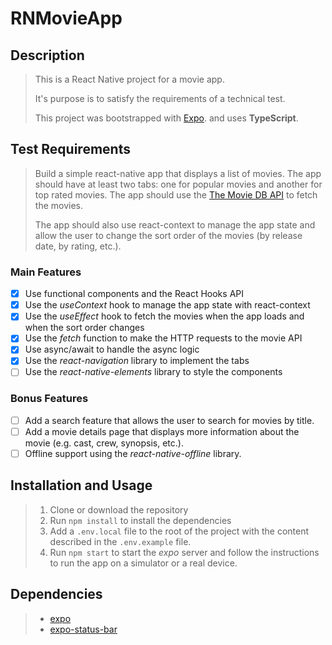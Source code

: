 # RNMovieApp

## Description

> This is a React Native project for a movie app.
>
> It's purpose is to satisfy the requirements of a technical test.
>
> This project was bootstrapped with [Expo](https://expo.io/). and uses **TypeScript**.

## Test Requirements

> Build a simple react-native app that displays a list of movies. The app should have at least two tabs: one for popular movies and another for top rated movies. The app should use the [The Movie DB API](https://developers.themoviedb.org/4/getting-started) to fetch the movies.
>
> The app should also use react-context to manage the app state and allow the user to change the sort order of the movies (by release date, by rating, etc.).

### Main Features

- [x] Use functional components and the React Hooks API
- [x] Use the _useContext_ hook to manage the app state with react-context
- [x] Use the _useEffect_ hook to fetch the movies when the app loads and when the sort order changes
- [x] Use the _fetch_ function to make the HTTP requests to the movie API
- [x] Use async/await to handle the async logic
- [x] Use the _react-navigation_ library to implement the tabs
- [ ] Use the _react-native-elements_ library to style the components

### Bonus Features

- [ ] Add a search feature that allows the user to search for movies by title.
- [ ] Add a movie details page that displays more information about the movie (e.g. cast, crew, synopsis, etc.).
- [ ] Offline support using the _react-native-offline_ library.

## Installation and Usage

> 1. Clone or download the repository
> 2. Run `npm install` to install the dependencies
> 3. Add a `.env.local` file to the root of the project with the content described in the `.env.example` file.
> 4. Run `npm start` to start the _expo_ server and follow the instructions to run the app on a simulator or a real device.

## Dependencies

> - [expo](https://www.npmjs.com/package/expo)
> - [expo-status-bar](https://www.npmjs.com/package/expo-status-bar)
